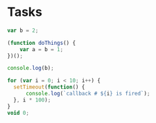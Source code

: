 # Tasks

```javascript
var b = 2;

(function doThings() {
    var a = b = 1;
})();

console.log(b);
```

```javascript
for (var i = 0; i < 10; i++) {
  setTimeout(function() {
      console.log(`callback # ${i} is fired`);
  }, i * 100);
}
void 0;
```
